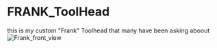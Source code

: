 # FRANK_ToolHead
this is my custom "Frank" Toolhead that many have been asking aboout 
![Frank_front_view](https://github.com/user-attachments/assets/4cef0245-cc67-44f8-abb1-b873dc5ebb6f)
